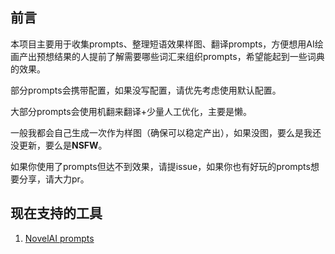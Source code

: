 ## 前言

本项目主要用于收集prompts、整理短语效果样图、翻译prompts，方便想用AI绘画产出预想结果的人提前了解需要哪些词汇来组织prompts，希望能起到一些词典的效果。

部分prompts会携带配置，如果没写配置，请优先考虑使用默认配置。

大部分prompts会使用机翻来翻译+少量人工优化，主要是懒。

一般我都会自己生成一次作为样图（确保可以稳定产出），如果没图，要么是我还没更新，要么是**NSFW**。

如果你使用了prompts但达不到效果，请提issue，如果你也有好玩的prompts想要分享，请大力pr。

## 现在支持的工具

1. [NovelAI prompts](Novel%20AI/prompts.md)
